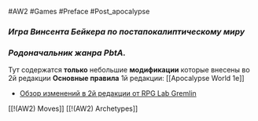 #AW2  #Games #Preface #Post_apocalypse

### *Игра Винсента Бейкера по постапокалиптическому миру*
### *Родоначальник жанра PbtA.* 




Тут содержатся **только** небольшие **модификации** которые внесены во 2й редакции
**Основные правила** 1й редакции: [[Apocalypse World 1e]]

- [Обзор изменений в 2й редакции от RPG Lab Gremlin](https://telegra.ph/Apocalypse-World-editions-whats-new-04-14)

[[!(AW2) Moves]]
[[!(AW2) Archetypes]]